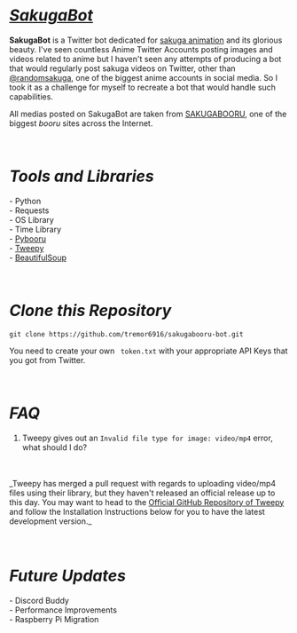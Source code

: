 <h1><i><b><a href="https://twitter.com/BotSakuga">SakugaBot</a></b></i></h1>
<p>
<b>SakugaBot</b> is a Twitter bot dedicated for <a href="https://www.liveabout.com/sakuga-animation-in-anime-144807">sakuga animation</a> and its glorious beauty. I've seen countless Anime Twitter Accounts posting images and videos related to anime but I haven't seen any attempts of producing a bot that would regularly post sakuga videos on Twitter, other than <a href="https://twitter.com/randomsakuga">@randomsakuga</a>, one of the biggest anime accounts in social media. So I took it as a challenge for myself to recreate a bot that would handle such capabilities.

All medias posted on SakugaBot are taken from <a href="https://www.sakugabooru.com/post">SAKUGABOORU</a>, one of the biggest <i>booru</i> sites across the Internet.
</p>
<br>
<p>
<h1><b><i>Tools and Libraries</i></b></h1>
 - Python
<br>
- Requests
<br>
- OS Library
<br>
- Time Library
<br>
 - <a href="https://pybooru.readthedocs.io/en/stable/index.html">Pybooru</a>
 <br>
 - <a href="https://www.tweepy.org/">Tweepy</a>
 <br>
  - <a href="https://www.crummy.com/software/BeautifulSoup/bs4/doc/">BeautifulSoup</a>
</p>
<br>

<h1><b><i>Clone this Repository</i></b></h1>

``` 
git clone https://github.com/tremor6916/sakugabooru-bot.git
```
You need to create your own ``` token.txt``` with your appropriate API Keys that you got from Twitter.

<br>
<h1><b><i>FAQ</i></b></h1>

1. Tweepy gives out an ```Invalid file type for image: video/mp4``` error, what should I do?
<br>
<br>
_Tweepy has merged a pull request with regards to uploading video/mp4 files using their library, but they haven't released an official release up to this day. You may want to head to the <a href="https://github.com/tweepy/tweepy">Official GitHub Repository of Tweepy</a> and follow the Installation Instructions below for you to have the latest development version._
<br>
<br>

<br>
<h1><b><i>Future Updates</i></b></h1>
- Discord Buddy <br>
- Performance Improvements <br>
- Raspberry Pi Migration 





